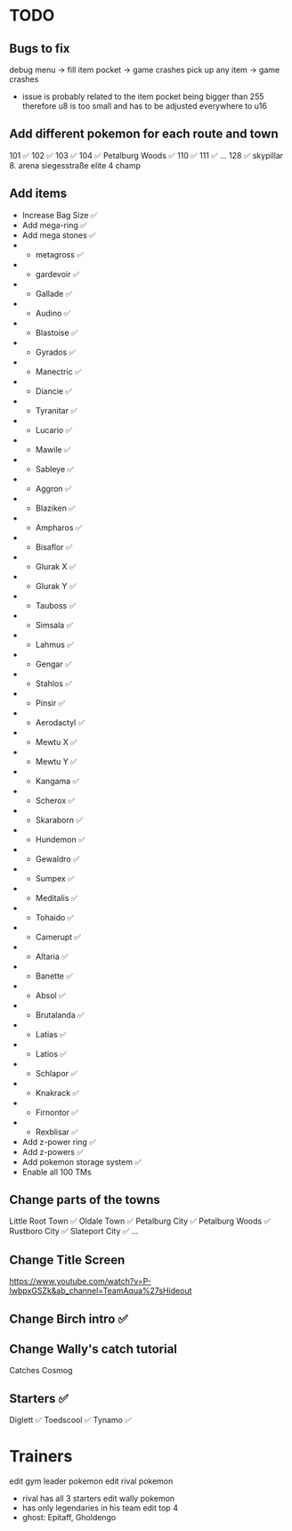 # TODO

## Bugs to fix
debug menu -> fill item pocket -> game crashes
pick up any item -> game crashes 
- issue is probably related to the item pocket being bigger than 255 therefore u8 is too small and has to be adjusted everywhere to u16

## Add different pokemon for each route and town
101 ✅
102 ✅
103 ✅
104 ✅
Petalburg Woods ✅
110 ✅
111 ✅
...
128 ✅
skypillar
8. arena
siegesstraße
elite 4
champ

## Add items
- Increase Bag Size ✅
- Add mega-ring ✅
- Add mega stones ✅ 
- - metagross ✅
- - gardevoir ✅
- - Gallade ✅
- - Audino ✅
- - Blastoise ✅
- - Gyrados ✅
- - Manectric ✅
- - Diancie ✅
- - Tyranitar ✅
- - Lucario ✅
- - Mawile ✅
- - Sableye ✅
- - Aggron ✅
- - Blaziken ✅
- - Ampharos ✅
- - Bisaflor ✅
- - Glurak X ✅ 
- - Glurak Y ✅
- - Tauboss ✅
- - Simsala ✅
- - Lahmus ✅
- - Gengar ✅
- - Stahlos ✅
- - Pinsir ✅
- - Aerodactyl ✅
- - Mewtu X ✅
- - Mewtu Y ✅
- - Kangama ✅
- - Scherox ✅
- - Skaraborn ✅
- - Hundemon ✅
- - Gewaldro ✅
- - Sumpex ✅
- - Meditalis ✅
- - Tohaido ✅
- - Camerupt ✅
- - Altaria ✅
- - Banette ✅
- - Absol ✅
- - Brutalanda ✅
- - Latias ✅
- - Latios ✅
- - Schlapor ✅
- - Knakrack ✅
- - Firnontor ✅
- - Rexblisar ✅
- Add z-power ring ✅
- Add z-powers ✅
- Add pokemon storage system ✅
- Enable all 100 TMs

## Change parts of the towns
Little Root Town ✅
Oldale Town ✅
Petalburg City ✅
Petalburg Woods ✅
Rustboro City ✅
Slateport City ✅
...

## Change Title Screen
https://www.youtube.com/watch?v=P-IwbpxGSZk&ab_channel=TeamAqua%27sHideout

## Change Birch intro ✅

## Change Wally's catch tutorial
Catches Cosmog

## Starters ✅
Diglett ✅
Toedscool ✅
Tynamo ✅

# Trainers
edit gym leader pokemon
edit rival pokemon 
- rival has all 3 starters
edit wally pokemon
- has only legendaries in his team
edit top 4
- ghost: Epitaff, Gholdengo